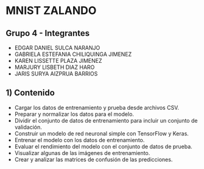 # MNIST ZALANDO

## Grupo 4 - Integrantes
* EDGAR DANIEL SULCA NARANJO
* GABRIELA ESTEFANIA CHILIQUINGA JIMENEZ
* KAREN LISSETTE PLAZA JIMENEZ
* MARJURY LISBETH DIAZ HARO
* JARIS SURYA AIZPRUA BARRIOS

## 1) Contenido
* Cargar los datos de entrenamiento y prueba desde archivos CSV.
* Preparar y normalizar los datos para el modelo.
* Dividir el conjunto de datos de entrenamiento para incluir un conjunto de validación.
* Construir un modelo de red neuronal simple con TensorFlow y Keras.
* Entrenar el modelo con los datos de entrenamiento.
* Evaluar el rendimiento del modelo con el conjunto de datos de prueba.
* Visualizar algunas de las imágenes de entrenamiento.
* Crear y analizar las matrices de confusión de las predicciones.
